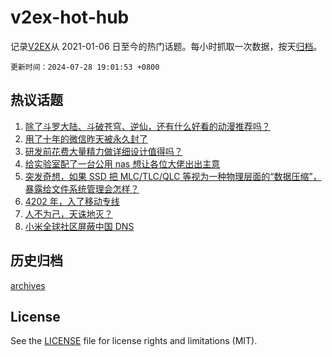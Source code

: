 # v2ex-hot-hub

 记录[V2EX](https://www.v2ex.com/)从 2021-01-06 日至今的热门话题。每小时抓取一次数据，按天[归档](archives)。

`更新时间：2024-07-28 19:01:53 +0800`

## 热议话题

1. [除了斗罗大陆、斗破苍穹、逆仙，还有什么好看的动漫推荐吗？](https://www.v2ex.com/t/1060606)
1. [用了十年的微信昨天被永久封了](https://www.v2ex.com/t/1060642)
1. [研发前花费大量精力做详细设计值得吗？](https://www.v2ex.com/t/1060625)
1. [给实验室配了一台公用 nas 想让各位大佬出出主意](https://www.v2ex.com/t/1060574)
1. [突发奇想，如果 SSD 把 MLC/TLC/QLC 等视为一种物理层面的“数据压缩”，暴露给文件系统管理会怎样？](https://www.v2ex.com/t/1060600)
1. [4202 年，入了移动专线](https://www.v2ex.com/t/1060616)
1. [人不为己，天诛地灭？](https://www.v2ex.com/t/1060653)
1. [小米全球社区屏蔽中国 DNS](https://www.v2ex.com/t/1060608)

## 历史归档

[archives](archives)

## License

See the [LICENSE](LICENSE) file for license rights and limitations (MIT).
